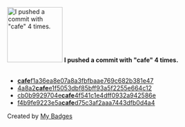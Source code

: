 <img src="https://my-badges.github.io/my-badges/cafe-commit.png" alt="I pushed a commit with &quot;cafe&quot; 4 times." title="I pushed a commit with &quot;cafe&quot; 4 times." width="128">
<strong>I pushed a commit with &quot;cafe&quot; 4 times.</strong>
<br><br>

- <a href="https://github.com/Siddhant-K-code/bazel-vscode-java/commit/cafef1a36ea8e07a8a3fbfbaae769c682b381e47"><strong>cafe</strong>f1a36ea8e07a8a3fbfbaae769c682b381e47</a>
- <a href="https://github.com/Siddhant-K-code/go-github-repo-scanner/commit/4a8a2cafee1f5053dbf85bff93a5f2255e664c12">4a8a2<strong>cafe</strong>e1f5053dbf85bff93a5f2255e664c12</a>
- <a href="https://github.com/gitpod-forks/n8n-io-n8n/commit/cb0b9929704ecafe4f541c1e4dff0932a942586e">cb0b9929704e<strong>cafe</strong>4f541c1e4dff0932a942586e</a>
- <a href="https://github.com/Siddhant-K-code/COVID-19-RAPID-TESTER/commit/f4b9fe9223e5acafed75c3af2aaa7443dfb0d4a4">f4b9fe9223e5a<strong>cafe</strong>d75c3af2aaa7443dfb0d4a4</a>


Created by <a href="https://github.com/my-badges/my-badges">My Badges</a>